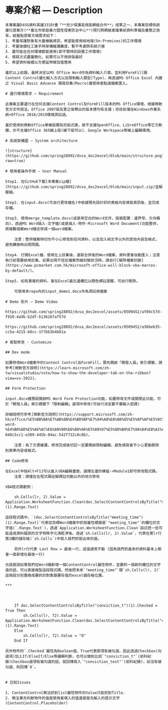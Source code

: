 # 專案介紹 — Description

    本專案屬D4SG資料英雄333計畫「**兒少保護高效能網絡合作**」成果之一，本專案目標係欲優化提案方(**臺北市家庭暴力暨性侵害防治中心**)現行跨網絡會議事前資料準備及彙整之效率，經盤點提案方端需求如下：
    1. 考量保護對象有大量機敏資訊，希望能使用純地端(On-Premises)的工作環境
    2. 考量後續社工接手時架構維護難度，暫不考慮跨系統介接
    3. 盡可能在任何環境都能使用(即不需特別設置工作環境)
    4. 填寫方式盡量簡化，如果可以不用排版最好
    5. 希望資料後續以方便延伸做加值應用

    基於以上前題，最終決定以MS Office Word作為資料輸入介面，並利用FormFill跟Content Control優化輸入方式以及限制輸入類型(Type)，再透過MS Office Excel 內建之 Visual Basic Advance 撰寫巨集(Macro)讓使用者點選檔案匯入。

    # 運行環境需求 — Requirement

    此專案主要運行在任何支援Content Control及FormFill版本的MS Office環境，根據微軟官方文件說法，Office 2007版及更之後釋出的版本應均有支援；但目前僅在Windows作業系統+Office 2016/2019環境測試過。

    基於使用到微軟Office單機版獨有的函式庫，故不支援OpenOffice、LibreOffice等它方軟體，亦不支援Office 365線上版(線下版可以)、Google Workspace等線上編輯環境。

    # 系統架構圖 — System architecture

    ![structure](https://github.com/spring28892/dvsa_doc2excel/blob/main/structure.png?raw=true)

    # 使用者操作手冊 — User Manual

    Step1. 在GitHub下載[本專案zip檔](https://github.com/spring28892/dvsa_doc2excel/blob/main/input.zip)並解壓縮。

    Step2. 在input.docx(可自行更改檔名)中依據預先設計好的表格內容填寫資訊後，並完成存檔。

    Step3. 使用merge_template.docx(或是用空白的Word文件，版面配置：邊界窄、方向橫向)，透過MS Word插入-文字檔(或是插入-物件-Microsoft Word Document)功能整併，將複數個案Word檔合併成一個word檔案。

        注意：整併檔案時切勿不小心修改到任何資料，以及加入純文字以外的其他內容及格式，避免轉換時出現問題。

    Step4. 打開Excel檔，使用左上巨集後，選取合併後的Word檔案，資料便會自動匯入；注意執行前需要啟用巨集，如果出現不信任檔案而被封鎖狀況時，請自行[解除檔案封鎖](https://www.pcmarket.com.hk/microsoft-office-will-block-vba-marcos-by-default/)。

    Step5. 如有重複的資料，會在Excel最左邊欄位以顏色標註提醒，可自行刪除。

        可使用本repo內的input_demo1.docx作為測試用檔案

    # Demo 影片 — Demo Video

    https://github.com/spring28892/dvsa_doc2excel/assets/8509452/af89c57d-f910-4a9b-b2df-b13626faf57d

    https://github.com/spring28892/dvsa_doc2excel/assets/8509452/a36be635-cc5a-4215-b0cc-1f7bb3b4b81a

    # 客製修改 - Customize 

    ## Dev mode

    如要修改Word檔案中的Content Control及FormFill，需先開啟「開發人員」索引標籤，請參考[微軟官方說明](https://learn.microsoft.com/zh-tw/visualstudio/vsto/how-to-show-the-developer-tab-on-the-ribbon?view=vs-2022)。

    ## Form Protection

    input.docx檔預設開啟MS Word Form Protection功能，如要修改文件或關閉此功能，可於「開發人員」索引標籤下「限制編輯」選項中修改(可自行決定要不要輸入密碼)

    詳細說明可參考[微軟官方說明](https://support.microsoft.com/zh-hk/office/%E5%BB%BA%E7%AB%8B%E4%BD%BF%E7%94%A8%E8%80%85%E5%8F%AF%E5%9C%A8-word-%E4%B8%AD%E5%AE%8C%E6%88%90%E6%88%96%E5%88%97%E5%8D%B0%E7%9A%84%E8%A1%A8%E5%96%AE-040c5cc1-e309-445b-94ac-542f732c8c8b)。

        注意：為了方便維護，修改完成後切記一定要開啟限制編輯，避免填寫者不小心更動刪除到表單內容或格式。

    ## Code修改

    在Excel中按Alt+F11可以進入VBA編輯畫面，選擇左邊的模組->Module1即可修改程式碼。
        注意：請僅在在程式碼註解標註勿動以外的地方修改

    VBA程式碼範例：

        sh.Cells(lr, 2).Value = Application.WorksheetFunction.Clean(doc.SelectContentControlsByTitle("meeting_time")(1).Range.Text)

    這段程式碼中，`(doc.SelectContentControlsByTitle("meeting_time")(1).Range.Text)`代表從目標Word檔案中抓取屬性標題是`"meeting_time"`的欄位的文字值(`.Range.Text`)，透過`Application.WorksheetFunction.Clean`函式把一些可能造成資料錯誤的文字特殊字元清乾淨後。透過`sh.Cells(lr, 2).Value`，代表在第lr行第2欄的儲存格(`sh.Cells`)中寫入我們抓取出來的值。

        另外lr行代表 Last Row = 最後一行，這值通常不動 (因為我們抓進來的資料基本上都會一直新增在最後一行)

    也就是說如果我們在Word檔新增一個ContentControl屬性物件，並要抓一個新的欄位的文字值的話，可以直接複製這段程式碼，然後把本來`"meeting_time"`跟`sh.Cells(lr, 2)`這兩段分別置換成要抓的對象跟要存值的excel儲存格位置。
    
    ***



        If doc.SelectContentControlsByTitle("conviction_t")(1).Checked = True Then
            sh.Cells(lr, 72).Value = Application.WorksheetFunction.Clean(doc.SelectContentControlsByTitle("conviction_text")(1).Range.Text)
        Else
            sh.Cells(lr, 72).Value = "0"
        End If

    另外物件的`.Checked`屬性為Boolean值，True代表那項有被勾選，因此透過Checkbox(勾選項)加上If/ElseIf/Else等邏輯判斷，也可以做到比如`"conviction_t"`(前科紀錄)Checkbox選項有被勾選的話，就回傳寫入`"conviction_text"`(前科紀錄)，如沒有被勾選，則回傳`0`。


    # 已知Issues

    1. ContentControl無法抓到list屬性物件的Value只能抓到Title.
    2. 無法事先判斷物件的值是使用者填入的值還是是先輸入的提示文字(ContentControl.Placeholder)
